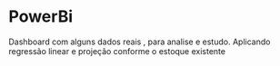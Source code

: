 # PowerBi
Dashboard com alguns dados reais , para analise e estudo.
Aplicando regressão linear e projeção conforme o estoque existente
